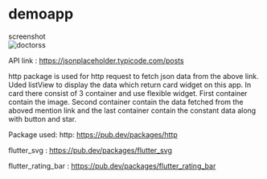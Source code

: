 # demoapp



screenshot</br>
![doctorss](https://user-images.githubusercontent.com/35887583/163670989-24310a5a-55f5-4ef0-b155-d07b237ab282.png)

API link : https://jsonplaceholder.typicode.com/posts

http package is used for http request to fetch json data from the above link.
Uded listView to display the data which return card widget on this app.
In card there consist of 3 container and use flexible widget. First container contain the image. Second container contain the data fetched from the aboved mention link and the last container contain the constant data along with button and star.

Package used:
http: https://pub.dev/packages/http</br>

flutter_svg : https://pub.dev/packages/flutter_svg</br>

flutter_rating_bar : https://pub.dev/packages/flutter_rating_bar</br>
